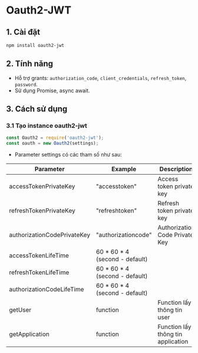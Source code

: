 # Oauth2-JWT

## 1. Cài đặt

```bash
npm install oauth2-jwt
```
## 2. Tính năng

- Hỗ trợ grants: `authorization_code`, `client_credentials`, `refresh_token`, `password`.
- Sử dụng Promise, async await.

## 3. Cách sử dụng

### 3.1 Tạo instance oauth2-jwt

```js
const Oauth2 = require('oauth2-jwt');
const oauth = new Oauth2(settings);
```

- Parameter settings có các tham số như sau:

| Parameter | Example | Description | Required |
|-----------|---------|-------------|----------|
| accessTokenPrivateKey | "accesstoken" | Access token private key | true | 
| refreshTokenPrivateKey | "refreshtoken" | Refresh token private key | true |
| authorizationCodePrivateKey | "authorizationcode" | Authorization Code Private Key | true |
| accessTokenLifeTime | 60 * 60 * 4 (second - default) | | true |
| refreshTokenLifeTime | 60 * 60 * 4 (second - default) | | true |
| authorizationCodeLifeTime | 60 * 60 * 4 (second - default) | | true |
| getUser | function | Function lấy thông tin user | true |
| getApplication | function | Function lấy thông tin application | true |
